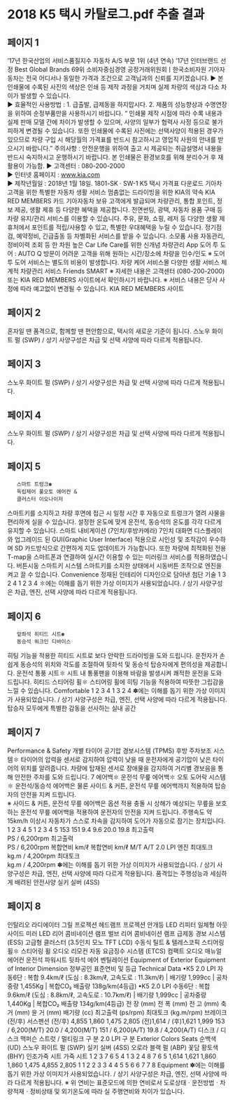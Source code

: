 # 2018 K5 택시 카탈로그.pdf 추출 결과

## 페이지 1

’17년 한국산업의 서비스품질지수
자동차 A/S 부문 1위 (4년 연속)
’17년 인터브랜드 선정
Best Global Brands 69위
소비자중심경영
공정거래위원회ㅣ한국소비자원
               기아자동차는 전국 어디서나 동일한 가격과 조건으로 고객님과의 신뢰를 지키겠습니다.
▶ 본 인쇄물에 수록된 사진의 색상은 인쇄 등 제작 과정을 거치며 실제 차량의 색상과 다소 차이가 발생할 수 있습니다.    
▶ 효율적인 사용방법 : 1. 급출발, 급제동을 하지맙시다.   2. 제품의 성능향상과 수명연장을 위하여 순정부품만을 사용하시기 바랍니다.
 “ 인쇄물 제작 시점에 따라 수록 내용과 실제 판매 모델 간에 차이가 발생할 수 있으며, 사양의 일부가 협력사 사정 등으로 불가피하게 변경될 수 있습니다. 
    또한 인쇄물에 수록된 사진에는 선택사양이 적용된 경우가 있으므로 차량 구입 시 해당월의 가격표를 반드시 참고하시고 영업직 사원의 안내를 받으시기 바랍니다.”
    주의사항 : 안전운행을 위하여 출고 시 제공되는 취급설명서 내용을 반드시 숙지하시고 운행하시기 바랍니다.
    본 인쇄물은 환경보호를 위해 분리수거 후 재활용이 가능함.
▶ 고객센터 : 080-200-2000  
▶ 인터넷 홈페이지 : www.kia.com         
▶ 제작년월일 : 2018년 1월 18일.   1801-SK · SW-1
K5 택시 가격표 다운로드
기아차 고객을 위한 특별한 자동차 생활 서비스
멈춤없는 드라이빙을 위한 KIA의 약속
KIA RED MEMBERS 카드
기아자동차 보유 고객에게 발급되며 
차량관리, 통합 포인트, 정보 제공, 
생활 제휴 등 다양한 혜택을 제공합니다.
전면썬팅, 광택, 자동차 용품 구매 등 
차량 유지/관리 서비스를 이용할 수 
있습니다.
주유, 문화, 쇼핑, 레저 등 다양한 생활 
제휴처에서 포인트를 적립/사용할 수 
있고, 특별한 우대혜택을 누릴 수 
있습니다.
정기점검, 예약정비, 긴급출동 등 
차별화된 서비스를 받을 수 있습니다.
소모품 사용 자동관리, 정비이력 조회 등 
한 차원 높은 Car Life Care를 위한 
신개념 차량관리 App
도어 투 도어 : AUTO Q 방문이 어려운 고객을 
위해 원하는 시간/장소에 차량을 인수/인도
※ 도어 투 도어 서비스는 별도의 비용이 
    발생합니다.
차량 케어 서비스몰
다양한 생활 서비스
체계적 차량관리 서비스
Friends
SMART
※ 자세한 내용은 고객센터 (080-200-2000) 또는 KIA RED MEMBERS 사이트에서 확인하시기 바랍니다.   ※ 서비스 내용은 당사 사정에 따라 예고없이 변경될 수 있습니다.
KIA RED MEMBERS 사이트


## 페이지 2

혼자일 땐 품격으로, 함께할 땐 편안함으로, 
택시의 새로운 기준이 됩니다.
스노우 화이트 펄 (SWP) / 상기 사양구성은 차급 및 선택 사양에 따라 다르게 적용됩니다.


## 페이지 3

스노우 화이트 펄 (SWP) / 상기 사양구성은 차급 및 선택 사양에 따라 다르게 적용됩니다.


## 페이지 4

스노우 화이트 펄 (SWP) / 상기 사양구성은 차급 및 선택 사양에 따라 다르게 적용됩니다.


## 페이지 5

       스마트 트렁크✽
       독립제어 풀오토 에어컨 & 
       클러스터 이오나이저
스마트키를 소지하고 차량 후면에 접근 시 
일정 시간 후 자동으로 트렁크가 열려 사물을 
편리하게 실을 수 있습니다.
설정한 온도에 맞게 운전석, 동승석의 온도를 
각각 다르게 유지할 수 있습니다.
       스마트 내비게이션 (7인치/후방카메라)
7인치 대화면 디스플레이와 업그레이드 된 GUI(Graphic User Interface) 적용으로 
시인성 및 조작감이 우수하며 SD 카드방식으로 간편하게 지도 업데이트가 가능합니다. 
또한 차량에 최적화된 전용 T-map을 스마트폰과 연결하여 실시간 이용할 수 있는
미러링크 서비스를 적용하였습니다.
       버튼시동 스마트키 시스템
스마트키를 소지한 상태에서 시동버튼 
조작으로 엔진을 켜고 끌 수 있습니다.
Convenience
정재된 인테리어 디자인으로 담아낸 첨단 기술
1
3
2
4
1
2
3
4
✽에는 이해를 돕기 위한 가상 이미지가 사용되었습니다. / 상기 사양구성은 차급, 엔진, 선택 사양에 따라 다르게 적용됩니다.


## 페이지 6

       앞좌석 히티드 시트✽
       동승석 워크인 디바이스
히팅 기능을 적용한 히티드 시트로 
보다 안락한 드라이빙을 도와 드립니다.
운전자가 손쉽게 동승석의 위치와 각도를 조절하여
뒷좌석 및 동승석 탑승자에게 편의성을 제공합니다.
       운전석 통풍 시트✽
시트 내 통풍팬을 이용해 바람을 발생시켜 쾌적한 운전을 도와 드립니다.
       히티드 스티어링 휠✽
스티어링 휠에 히팅 기능을 적용하여 
따뜻한 그립감을 느낄 수 있습니다.
Comfortable
1
2
3
4
1
3
2
4
✽에는 이해를 돕기 위한 가상 이미지가 사용되었습니다. / 상기 사양구성은 차급, 엔진, 선택 사양에 따라 다르게 적용됩니다.
탑승자 모두에게 특별한 감동을 선사하는 실내 공간


## 페이지 7

Performance & Safety
       개별 타이어 공기압 경보시스템 (TPMS)
       후방 주차보조 시스템✽
타이어의 압력을 센서로 감지하여 압력이 낮을 때 
운전자에게 공기압이 낮은 타이어의 위치를 알려줍니다.
차량에 탑재된 센서로 장애물을 감지하여 거리별 
경보음을 통해 안전한 주차를 도와 드립니다.
       7 에어백✽
       운전석 무릎 에어백✽
       오토 도어락 시스템✽
운전석/동승석 에어백은 물론 사이드 & 커튼, 운전석 무릎 에어백까지 적용하여 
탑승자의 안전을 지켜 드립니다.   
※ 사이드 & 커튼, 운전석 무릎 에어백은 옵션 적용
충돌 시 상해가 예상되는 무릎을 보호하는 운전석 무릎 
에어백을 적용하여 운전자의 안전을 지켜 드립니다.
주행속도 약 15km/h 이상시 자동차가 스스로 
차속을 감지하여 도어가 자동으로 잠기는 장치입니다.
1
2
3
4
5
1
2
3
4
5
153
151
9.4
9.6
20.0
19.8
최고출력  
PS / 6,200rpm
최고출력  
PS / 6,200rpm
복합연비 
 km/ℓ
복합연비 
 km/ℓ
M/T
A/T
2.0 LPI 엔진
최대토크   
kg.m / 4,200rpm
최대토크   
kg.m / 4,200rpm
✽에는 이해를 돕기 위한 가상 이미지가 사용되었습니다. / 상기 사양구성은 차급, 엔진, 선택 사양에 따라 다르게 적용됩니다.
품격있는 주행성능과 세심하게 배려된 안전사양
실키 실버 (4SS)


## 페이지 8

인탈리오 라디에이터 그릴
프로젝션 헤드램프
프로젝션 안개등
LED 리피터 일체형 아웃사이드 미러
LED 리어 콤비네이션 램프
벌브 리어 콤비네이션 램프
급제동 경보 시스템 (ESS)
고급형 클러스터 (3.5인치 모노 TFT LCD)
수동식 틸트 & 텔레스코픽 스티어링 휠✽
스티어링 휠 오디오 리모컨
자동 요금징수 시스템 (ETCS)
컴팩트 오디오
매뉴얼 에어컨
운전석 파워시트
뒷좌석 에어 벤틸레이션
Equipment of Exterior
Equipment of Interior
Dimension
정부공인 표준연비 및 등급
Technical Data
•K5 2.0 LPI 자동6단 : 복합 9.4km/ℓ (도심 : 8.3km/ℓ, 고속도로 : 11.3km/ℓ) | 배기량 1,999cc | 공차중량 1,455Kg | 복합CO₂ 배출량 138g/km(4등급)
•K5 2.0 LPI 수동6단 : 복합 9.6km/ℓ (도심 : 8.8km/ℓ, 고속도로 : 10.7km/ℓ) | 배기량 1,999cc | 공차중량 1,440Kg | 복합CO₂ 배출량 134g/km(4등급)
전   장           (mm)
전   폭           (mm)
전   고           (mm)
축   거           (mm)
윤   거           (mm)
배기량                   (cc)
최고출력       (ps/rpm)
최대토크   (kg.m/rpm)
브레이크           (전/후)
서스펜션           (전/후)
4,855
1,860
1,475
2,805
(전)1,614 / (후)1,621
1,999
153 / 6,200(M/T)
20.0 / 4,200(M/T)
151 / 6,200(A/T)
19.8 / 4,200(A/T)
디스크 / 디스크
맥퍼슨 스트럿 / 멀티링크
구        분
2.0 LPI
구        분
Exterior Colors
Seats
순백색
 (UD)
스노우 화이트 펄
(SWP)
실키 실버
 (4SS)
오로라 블랙 펄
 (ABP)
꽃담 황토색 
(BHY)
인조가죽 시트
가죽 시트
1
2
3
7
6
5
4
1
3
2
4
8
7
6
5
1,614
1,621
1,860
1,860
1,475
4,855
2,805
1
1
2
2
3
3
4
4
5
5
6
6
7
7
8
Equipment
✽에는 이해를 돕기 위한 가상 이미지가 사용되었습니다. / 상기 사양구성은 차급, 엔진, 선택 사양에 따라 다르게 적용됩니다.
※ 위 연비는 표준모드에 의한 연비로서 도로상태ㆍ운전방법ㆍ차량적재ㆍ정비상태 및 외기온도에 따라 실 주행연비와 차이가 있습니다.


